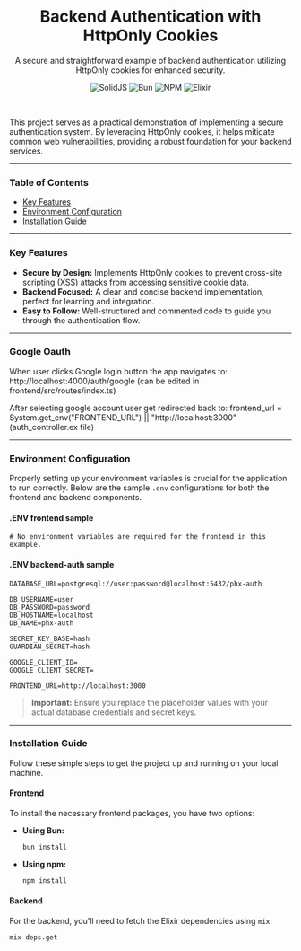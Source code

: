 <h1 align="center">Backend Authentication with HttpOnly Cookies</h1>

<p align="center">
  A secure and straightforward example of backend authentication utilizing HttpOnly cookies for enhanced security.
</p>

<p align="center">
  <img src="https://img.shields.io/badge/SolidJS-2C4F7C?style=for-the-badge&logo=solid&logoColor=white" alt="SolidJS">
  <img src="https://img.shields.io/badge/Bun-FBF0DF?style=for-the-badge&logo=bun" alt="Bun">
  <img src="https://img.shields.io/badge/NPM-CB3837?style=for-the-badge&logo=npm" alt="NPM">
  <img src="https://img.shields.io/badge/Elixir-4B275F?style=for-the-badge&logo=elixir" alt="Elixir">
</p>

<br>

This project serves as a practical demonstration of implementing a secure authentication system. By leveraging HttpOnly cookies, it helps mitigate common web vulnerabilities, providing a robust foundation for your backend services.

---

### **Table of Contents**

*   [Key Features](#key-features)
*   [Environment Configuration](#environment-configuration)
*   [Installation Guide](#installation-guide)

---

### **Key Features**

*   **Secure by Design:** Implements HttpOnly cookies to prevent cross-site scripting (XSS) attacks from accessing sensitive cookie data.
*   **Backend Focused:** A clear and concise backend implementation, perfect for learning and integration.
*   **Easy to Follow:** Well-structured and commented code to guide you through the authentication flow.

---
### **Google Oauth**

When user clicks Google login button the app navigates to: http://localhost:4000/auth/google (can be edited in frontend/src/routes/index.ts)

After selecting google account user get redirected back to: frontend_url = System.get_env("FRONTEND_URL") || "http://localhost:3000" (auth_controller.ex file)

---

### **Environment Configuration**

Properly setting up your environment variables is crucial for the application to run correctly. Below are the sample `.env` configurations for both the frontend and backend components.

#### **.ENV frontend sample**
```
# No environment variables are required for the frontend in this example.
```

#### **.ENV backend-auth sample**
```
DATABASE_URL=postgresql://user:password@localhost:5432/phx-auth

DB_USERNAME=user
DB_PASSWORD=password
DB_HOSTNAME=localhost
DB_NAME=phx-auth

SECRET_KEY_BASE=hash
GUARDIAN_SECRET=hash

GOOGLE_CLIENT_ID=
GOOGLE_CLIENT_SECRET=

FRONTEND_URL=http://localhost:3000
```
> **Important:** Ensure you replace the placeholder values with your actual database credentials and secret keys.

---

### **Installation Guide**

Follow these simple steps to get the project up and running on your local machine.

#### **Frontend**

To install the necessary frontend packages, you have two options:

*   **Using Bun:**
    ```sh
    bun install
    ```
*   **Using npm:**
    ```sh
    npm install
    ```

#### **Backend**

For the backend, you'll need to fetch the Elixir dependencies using `mix`:

```sh
mix deps.get
```

